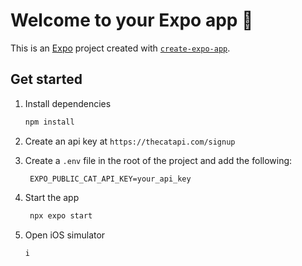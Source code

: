 # Welcome to your Expo app 👋

This is an [Expo](https://expo.dev) project created with [`create-expo-app`](https://www.npmjs.com/package/create-expo-app).

## Get started

1. Install dependencies

   ```bash
   npm install
   ```


2. Create an api key at `https://thecatapi.com/signup`

3. Create a `.env` file in the root of the project and add the following:

   ```
    EXPO_PUBLIC_CAT_API_KEY=your_api_key
    ```

4. Start the app

   ```bash
    npx expo start
   ```

5. Open iOS simulator

   ```bash
   i
   ```
